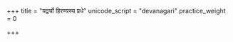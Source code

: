 +++
title = "यद्वर्चो हिरण्यस्य प्रधे"
unicode_script = "devanagari"
practice_weight = 0

+++
<div class="js_include" url="/vedAH/sAma/paravastu-saama/devaH/indraH/yad-varcho-hiraNyasya-pradhe/"  newLevelForH1="1" includeTitle="true"> </div>